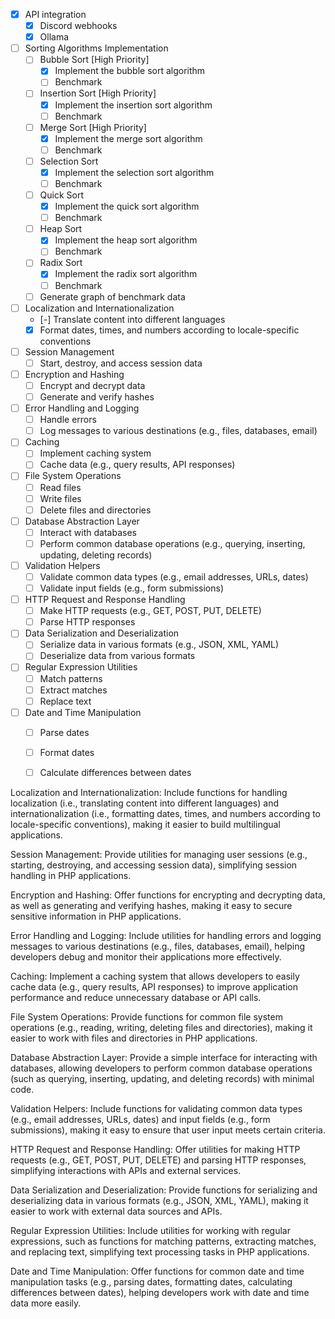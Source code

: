 - [x] API integration
    - [x] Discord webhooks
    - [x] Ollama
- [ ] Sorting Algorithms Implementation
    - [ ] Bubble Sort [High Priority]
        - [x] Implement the bubble sort algorithm
        - [ ] Benchmark
    - [ ] Insertion Sort [High Priority]
        - [x] Implement the insertion sort algorithm
        - [ ] Benchmark
    - [ ] Merge Sort [High Priority]
        - [x] Implement the merge sort algorithm
        - [ ] Benchmark
    - [ ] Selection Sort
        - [x] Implement the selection sort algorithm
        - [ ] Benchmark
    - [ ] Quick Sort
        - [x] Implement the quick sort algorithm
        - [ ] Benchmark
    - [ ] Heap Sort
        - [x] Implement the heap sort algorithm
        - [ ] Benchmark
    - [ ] Radix Sort
        - [x] Implement the radix sort algorithm
        - [ ] Benchmark
    - [ ] Generate graph of benchmark data
- [ ] Localization and Internationalization
    - [-] Translate content into different languages
    - [x] Format dates, times, and numbers according to locale-specific conventions
- [ ] Session Management
    - [ ] Start, destroy, and access session data
- [ ] Encryption and Hashing
    - [ ] Encrypt and decrypt data
    - [ ] Generate and verify hashes
- [ ] Error Handling and Logging
    - [ ] Handle errors
    - [ ] Log messages to various destinations (e.g., files, databases, email)
- [ ] Caching
    - [ ] Implement caching system
    - [ ] Cache data (e.g., query results, API responses)
- [ ] File System Operations
    - [ ] Read files
    - [ ] Write files
    - [ ] Delete files and directories
- [ ] Database Abstraction Layer
    - [ ] Interact with databases
    - [ ] Perform common database operations (e.g., querying, inserting, updating, deleting records)
- [ ] Validation Helpers
    - [ ] Validate common data types (e.g., email addresses, URLs, dates)
    - [ ] Validate input fields (e.g., form submissions)
- [ ] HTTP Request and Response Handling
    - [ ] Make HTTP requests (e.g., GET, POST, PUT, DELETE)
    - [ ] Parse HTTP responses
- [ ] Data Serialization and Deserialization
    - [ ] Serialize data in various formats (e.g., JSON, XML, YAML)
    - [ ] Deserialize data from various formats
- [ ] Regular Expression Utilities
    - [ ] Match patterns
    - [ ] Extract matches
    - [ ] Replace text
- [ ] Date and Time Manipulation
    - [ ] Parse dates
    - [ ] Format dates
    - [ ] Calculate differences between dates


Localization and Internationalization: Include functions for handling localization (i.e., translating content into different languages) and internationalization (i.e., formatting dates, times, and numbers according to locale-specific conventions), making it easier to build multilingual applications.

Session Management: Provide utilities for managing user sessions (e.g., starting, destroying, and accessing session data), simplifying session handling in PHP applications.

Encryption and Hashing: Offer functions for encrypting and decrypting data, as well as generating and verifying hashes, making it easy to secure sensitive information in PHP applications.

Error Handling and Logging: Include utilities for handling errors and logging messages to various destinations (e.g., files, databases, email), helping developers debug and monitor their applications more effectively.

Caching: Implement a caching system that allows developers to easily cache data (e.g., query results, API responses) to improve application performance and reduce unnecessary database or API calls.

File System Operations: Provide functions for common file system operations (e.g., reading, writing, deleting files and directories), making it easier to work with files and directories in PHP applications.

Database Abstraction Layer: Provide a simple interface for interacting with databases, allowing developers to perform common database operations (such as querying, inserting, updating, and deleting records) with minimal code.

Validation Helpers: Include functions for validating common data types (e.g., email addresses, URLs, dates) and input fields (e.g., form submissions), making it easy to ensure that user input meets certain criteria.

HTTP Request and Response Handling: Offer utilities for making HTTP requests (e.g., GET, POST, PUT, DELETE) and parsing HTTP responses, simplifying interactions with APIs and external services.

Data Serialization and Deserialization: Provide functions for serializing and deserializing data in various formats (e.g., JSON, XML, YAML), making it easier to work with external data sources and APIs.

Regular Expression Utilities: Include utilities for working with regular expressions, such as functions for matching patterns, extracting matches, and replacing text, simplifying text processing tasks in PHP applications.

Date and Time Manipulation: Offer functions for common date and time manipulation tasks (e.g., parsing dates, formatting dates, calculating differences between dates), helping developers work with date and time data more easily.
